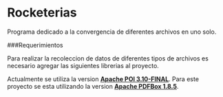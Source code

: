 Rocketerias
===========

Programa dedicado a la convergencia de diferentes archivos en uno solo.

###Requerimientos

Para realizar la recoleccion de datos de diferentes tipos de archivos es necesario agregar las siguientes librerias al proyecto.

 Actualmente se utiliza la version [**Apache POI 3.10-FINAL**](http://poi.apache.org/).
 Para este proyecto se esta utilizando la version [**Apache PDFBox 1.8.5**](http://pdfbox.apache.org/).

